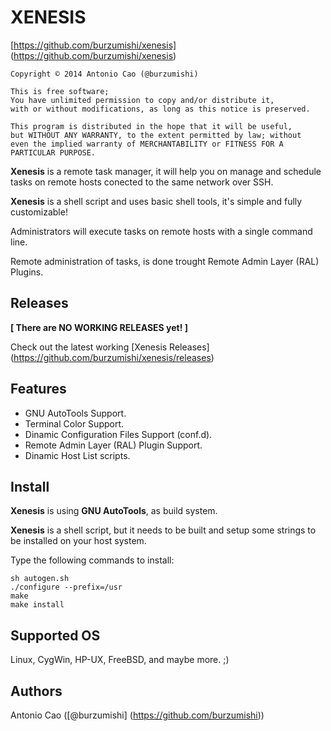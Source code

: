 # XENESIS

[https://github.com/burzumishi/xenesis] (https://github.com/burzumishi/xenesis)

```
Copyright © 2014 Antonio Cao (@burzumishi)

This is free software;
You have unlimited permission to copy and/or distribute it,
with or without modifications, as long as this notice is preserved.

This program is distributed in the hope that it will be useful,
but WITHOUT ANY WARRANTY, to the extent permitted by law; without
even the implied warranty of MERCHANTABILITY or FITNESS FOR A
PARTICULAR PURPOSE.
```

**Xenesis** is a remote task manager, it will help you on manage and
schedule tasks on remote hosts conected to the same network over SSH.

**Xenesis** is a shell script and uses basic shell tools, it's simple and fully customizable!

Administrators will execute tasks on remote hosts with a single command line.

Remote administration of tasks, is done trought Remote Admin Layer (RAL) Plugins.


Releases
--------

**[ There are NO WORKING RELEASES yet! ]**

Check out the latest working [Xenesis Releases] (https://github.com/burzumishi/xenesis/releases)


Features
--------

 - GNU AutoTools Support.
 - Terminal Color Support.
 - Dinamic Configuration Files Support (conf.d).
 - Remote Admin Layer (RAL) Plugin Support.
 - Dinamic Host List scripts.


Install
-------

**Xenesis** is using **GNU AutoTools**, as build system.

**Xenesis** is a shell script, but it needs to be built and setup some strings to be installed on your host system.

Type the following commands to install:

```
sh autogen.sh
./configure --prefix=/usr
make
make install
```


Supported OS
------------

Linux, CygWin, HP-UX, FreeBSD, and maybe more. ;)


Authors
-------

Antonio Cao ([@burzumishi] (https://github.com/burzumishi))


